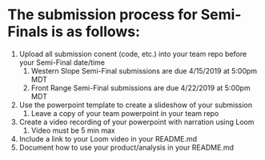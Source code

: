 # The submission process for Semi-Finals is as follows:
1. Upload all submission conent (code, etc.) into your team repo before your Semi-Final date/time
    1. Western Slope Semi-Final submissions are due 4/15/2019 at 5:00pm MDT
    1. Front Range Semi-Final submissions are due 4/22/2019 at 5:00pm MDT
1. Use the powerpoint template to create a slideshow of your submission
    1. Leave a copy of your team powerpoint in your team repo
1. Create a video recording of your powerpoint with narration using Loom
    1. Video must be 5 min max
1. Include a link to your Loom video in your README.md
1. Document how to use your product/analysis in your README.md

